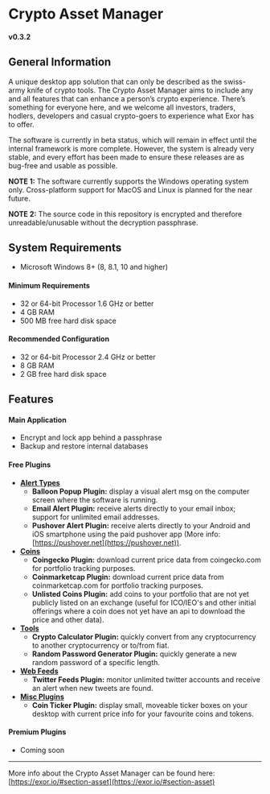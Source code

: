 # Crypto Asset Manager

#### v0.3.2

## General Information

A unique desktop app solution that can only be described as the swiss-army knife of crypto tools. The Crypto Asset Manager aims to include any and all features that can enhance a person’s crypto experience. There’s something for everyone here, and we welcome all investors, traders, hodlers, developers and casual crypto-goers to experience what Exor has to offer.

The software is currently in beta status, which will remain in effect until the internal framework is more complete. However, the system is already very stable, and every effort has been made to ensure these releases are as bug-free and usable as possible.

**NOTE 1:** The software currently supports the Windows operating system only. Cross-platform support for MacOS and Linux is planned for the near future.

**NOTE 2:** The source code in this repository is encrypted and therefore unreadable/unusable without the decryption passphrase.

## System Requirements

* Microsoft Windows 8+ (8, 8.1, 10 and higher)

#### __Minimum Requirements__

* 32 or 64-bit Processor 1.6 GHz or better
* 4 GB RAM
* 500 MB free hard disk space

#### __Recommended Configuration__

* 32 or 64-bit Processor 2.4 GHz or better
* 8 GB RAM
* 2 GB free hard disk space

## Features

#### Main Application

* Encrypt and lock app behind a passphrase
* Backup and restore internal databases

#### Free Plugins

* **<ins>Alert Types</ins>**
  * **Balloon Popup Plugin:** display a visual alert msg on the computer screen where the software is running.
  * **Email Alert Plugin:** receive alerts directly to your email inbox; support for unlimited email addresses.
  * **Pushover Alert Plugin:** receive alerts directly to your Android and iOS smartphone using the paid pushover app (More info: [https://pushover.net](https://pushover.net)).
* **<ins>Coins</ins>**
  * **Coingecko Plugin:** download current price data from coingecko.com for portfolio tracking purposes.
  * **Coinmarketcap Plugin:** download current price data from coinmarketcap.com for portfolio tracking purposes.
  * **Unlisted Coins Plugin:** add coins to your portfolio that are not yet publicly listed on an exchange (useful for ICO/IEO's and other initial offerings where a coin does not yet have an api to download the price and other data).
* **<ins>Tools</ins>**
  * **Crypto Calculator Plugin:** quickly convert from any cryptocurrency to another cryptocurrency or to/from fiat.
  * **Random Password Generator Plugin:** quickly generate a new random password of a specific length.
* **<ins>Web Feeds</ins>**
  * **Twitter Feeds Plugin:** monitor unlimited twitter accounts and receive an alert when new tweets are found.
* **<ins>Misc Plugins</ins>**
  * **Coin Ticker Plugin:** display small, moveable ticker boxes on your desktop with current price info for your favourite coins and tokens.

#### Premium Plugins

* Coming soon

---

More info about the Crypto Asset Manager can be found here: [https://exor.io/#section-asset](https://exor.io/#section-asset)